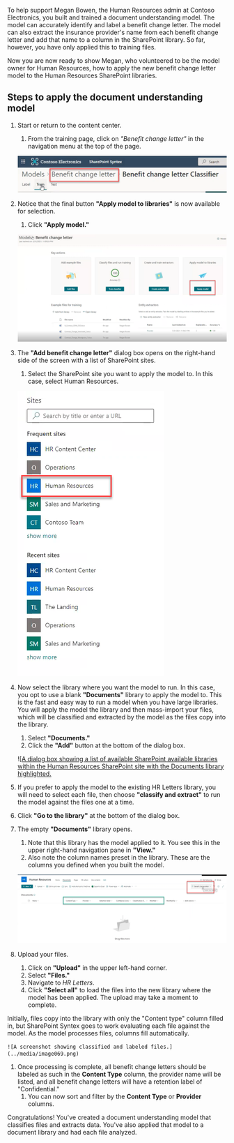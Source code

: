 To help support Megan Bowen, the Human Resources admin at Contoso Electronics, you built and trained a document understanding model. The model can accurately identify and label a benefit change letter. The model can also extract the insurance provider's name from each benefit change letter and add that name to a column in the SharePoint library. So far, however, you have only applied this to training files.

Now you are now ready to show Megan, who volunteered to be the model owner for Human Resources, how to apply the new benefit change letter model to the Human Resources SharePoint libraries.

## Steps to apply the document understanding model  

1. Start or return to the content center.
   1. From the training page, click on _"Benefit change letter"_ in the navigation menu at the top of the page.

    ![A screenshot of the classifier window with the model name highlighted.](../media/image060.png)

1. Notice that the final button **"Apply model to libraries"** is now available for selection.
   1. Click **"Apply model."**

    ![A screenshot of the models view page with the 'Apply model to libraries' area highlighted.](../media/image061.png)

1. The **"Add benefit change letter"** dialog box opens on the right-hand side of the screen with a list of SharePoint sites.
   1. Select the SharePoint site you want to apply the model to. In this case, select Human Resources.

    ![A dialog box showing a list of available SharePoint sites with Human Resources highlighted.](../media/image063.png)

1. Now select the library where you want the model to run. In this case, you opt to use a blank **"Documents"** library to apply the model to. This is the fast and easy way to run a model when you have large libraries. You will apply the model the library and then mass-import your files, which will be classified and extracted by the model as the files copy into the library.
   1. Select **"Documents."**
   1. Click the **"Add"** button at the bottom of the dialog box.

    ![[A dialog box showing a list of available SharePoint available libraries within the Human Resources SharePoint site with the Documents library highlighted.](../media/image065.png)

1. If you prefer to apply the model to the existing HR Letters library, you will need to select each file, then choose **"classify and extract"** to run the model against the files one at a time.
1. Click **"Go to the library"** at the bottom of the dialog box.
1. The empty **"Documents"** library opens.
   1. Note that this library has the model applied to it. You see this in the upper right-hand navigation pane in **"View."**
   1. Also note the column names preset in the library. These are the columns you defined when you built the model.

    ![A screenshot of the Documents library in the Human Resources SharePoint site with the model, Benefit change letter, and the content columns, such as content type, provider, retention label, and so on, highlighted.](../media/image067.png)

1. Upload your files.
   1. Click on **"Upload"** in the upper left-hand corner.
   1. Select **"Files."**
   1. Navigate to _HR Letters_.
   1. Click **"Select all"** to load the files into the new library where the model has been applied. The upload may take a moment to complete.

Initially, files copy into the library with only the "Content type" column filled in, but SharePoint Syntex goes to work evaluating each file against the model. As the model processes files, columns fill automatically.

    ![A screenshot showing classified and labeled files.](../media/image069.png)

1. Once processing is complete, all benefit change letters should be labeled as such in the **Content Type** column, the provider name will be listed, and all benefit change letters will have a retention label of "Confidential."
   1. You can now sort and filter by the **Content Type** or **Provider** columns.

Congratulations! You've created a document understanding model that classifies files and extracts data. You've also applied that model to a document library and had each file analyzed.
